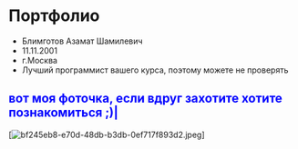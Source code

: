 # Портфолио 
- Блимготов Азамат Шамилевич
- 11.11.2001
- г.Москва
- Лучший программист вашего курса, поэтому можете не проверять

## <font style ="color:blue">вот моя фоточка, если вдруг захотите хотите познакомиться ;)|</font>


[![bf245eb8-e70d-48db-b3db-0ef717f893d2.jpeg](..%2F..%2FDownloads%2Fbf245eb8-e70d-48db-b3db-0ef717f893d2.jpeg)]